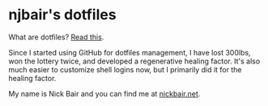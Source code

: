 njbair's dotfiles
=================

What are dotfiles? [Read this](http://dotfiles.github.com/).

Since I started using GitHub for dotfiles management, I have lost
300lbs, won the lottery twice, and developed a regenerative healing
factor. It's also much easier to customize shell logins now, but I
primarily did it for the healing factor.

My name is Nick Bair and you can find me at
[nickbair.net](http://nickbair.net).
